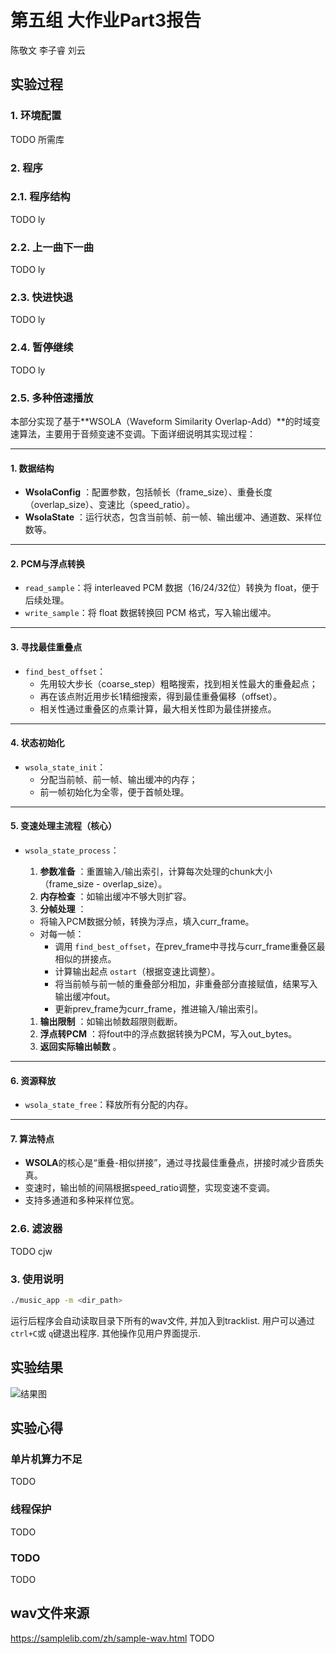 # 第五组 大作业Part3报告

陈敬文 李子睿 刘云

## 实验过程

### 1. 环境配置

TODO 所需库

### 2. 程序

### 2.1. 程序结构

TODO ly

### 2.2. 上一曲下一曲

TODO ly

### 2.3. 快进快退

TODO ly

### 2.4. 暂停继续

TODO ly

### 2.5. 多种倍速播放

本部分实现了基于**WSOLA（Waveform Similarity Overlap-Add）**的时域变速算法，主要用于音频变速不变调。下面详细说明其实现过程：

---

#### 1. 数据结构

* **WsolaConfig** ：配置参数，包括帧长（frame_size）、重叠长度（overlap_size）、变速比（speed_ratio）。
* **WsolaState** ：运行状态，包含当前帧、前一帧、输出缓冲、通道数、采样位数等。

---

#### 2. PCM与浮点转换

* `read_sample`：将 interleaved PCM 数据（16/24/32位）转换为 float，便于后续处理。
* `write_sample`：将 float 数据转换回 PCM 格式，写入输出缓冲。

---

#### 3. 寻找最佳重叠点

* `find_best_offset`：
  * 先用较大步长（coarse_step）粗略搜索，找到相关性最大的重叠起点；
  * 再在该点附近用步长1精细搜索，得到最佳重叠偏移（offset）。
  * 相关性通过重叠区的点乘计算，最大相关性即为最佳拼接点。

---

#### 4. 状态初始化

* `wsola_state_init`：
  * 分配当前帧、前一帧、输出缓冲的内存；
  * 前一帧初始化为全零，便于首帧处理。

---

#### 5. 变速处理主流程（核心）

* `wsola_state_process`：

  1. **参数准备** ：重置输入/输出索引，计算每次处理的chunk大小（frame_size - overlap_size）。
  2. **内存检查** ：如输出缓冲不够大则扩容。
  3. **分帧处理** ：

  * 将输入PCM数据分帧，转换为浮点，填入curr_frame。
  * 对每一帧：
    * 调用 `find_best_offset`，在prev_frame中寻找与curr_frame重叠区最相似的拼接点。
    * 计算输出起点 `ostart`（根据变速比调整）。
    * 将当前帧与前一帧的重叠部分相加，非重叠部分直接赋值，结果写入输出缓冲fout。
    * 更新prev_frame为curr_frame，推进输入/输出索引。

  1. **输出限制** ：如输出帧数超限则截断。
  2. **浮点转PCM** ：将fout中的浮点数据转换为PCM，写入out_bytes。
  3. **返回实际输出帧数** 。

---

#### 6. 资源释放

* `wsola_state_free`：释放所有分配的内存。

---

#### 7. 算法特点

* **WSOLA**的核心是“重叠-相似拼接”，通过寻找最佳重叠点，拼接时减少音质失真。
* 变速时，输出帧的间隔根据speed_ratio调整，实现变速不变调。
* 支持多通道和多种采样位宽。

### 2.6. 滤波器

TODO cjw

### 3. 使用说明

```bash
./music_app -m <dir_path>
```

运行后程序会自动读取目录下所有的wav文件, 并加入到tracklist. 用户可以通过 `ctrl+C`或 `q`键退出程序. 其他操作见用户界面提示.

## 实验结果

![结果图](./fig/result.png)

## 实验心得

### 单片机算力不足

TODO

### 线程保护

TODO

### TODO

TODO

## wav文件来源

https://samplelib.com/zh/sample-wav.html
TODO
